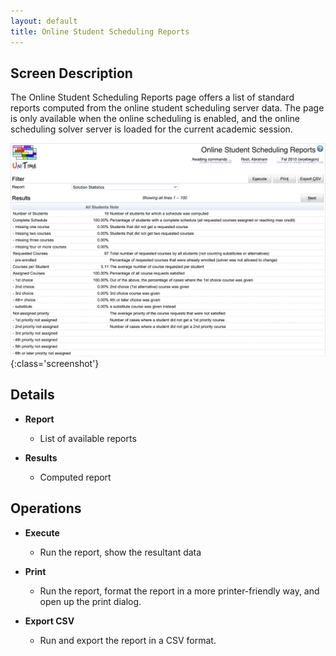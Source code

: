 ```yaml
---
layout: default
title: Online Student Scheduling Reports
---
```



## Screen Description

The Online Student Scheduling Reports page offers a list of standard reports computed from the online student scheduling server data. The page is only available when the online scheduling is enabled, and the online scheduling solver server is loaded for the current academic session.

![Online Student Scheduling Reports](images/online-student-scheduling-reports-1.png){:class='screenshot'}

## Details

* **Report**
	* List of available reports

* **Results**
	* Computed report

## Operations

* **Execute**
	* Run the report, show the resultant data

* **Print**
	* Run the report, format the report in a more printer-friendly way, and open up the print dialog.

* **Export CSV**
	* Run and export the report in a CSV format.
